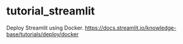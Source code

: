 # tutorial_streamlit
Deploy Streamlit using Docker. https://docs.streamlit.io/knowledge-base/tutorials/deploy/docker
